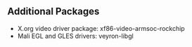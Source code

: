 ## Additional Packages

* X.org video driver package: xf86-video-armsoc-rockchip
* Mali EGL and GLES drivers: veyron-libgl